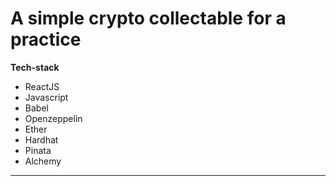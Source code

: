 # A simple crypto collectable for a practice

**Tech-stack**

- ReactJS
- Javascript
- Babel
- Openzeppelin
- Ether
- Hardhat
- Pinata
- Alchemy

---
